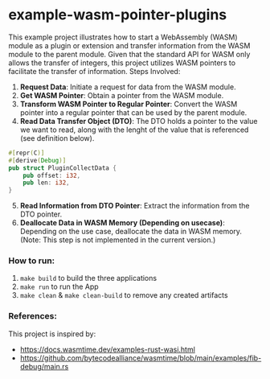 # example-wasm-pointer-plugins

This example project illustrates how to start a WebAssembly (WASM) module as a plugin or extension and transfer information from the WASM module to the parent module. Given that the standard API for WASM only allows the transfer of integers, this project utilizes WASM pointers to facilitate the transfer of information.
Steps Involved:

1. **Request Data**: Initiate a request for data from the WASM module.
2. **Get WASM Pointer**: Obtain a pointer from the WASM module.
3. **Transform WASM Pointer to Regular Pointer**: Convert the WASM pointer into a regular pointer that can be used by the parent module.
4. **Read Data Transfer Object (DTO)**: The DTO holds a pointer to the value we want to read, along with the lenght of the value that is referenced (see definition below).

```rust
#[repr(C)]
#[derive(Debug)]
pub struct PluginCollectData {
    pub offset: i32,
    pub len: i32,
}
```
 
5. **Read Information from DTO Pointer**: Extract the information from the DTO pointer.
6. **Deallocate Data in WASM Memory (Depending on usecase)**: Depending on the use case, deallocate the data in WASM memory. (Note: This step is not implemented in the current version.)

### How to run:

1. `make build` to build the three applications   
2. `make run` to run the App
3. `make clean` & `make clean-build` to remove any created artifacts

### References:

This project is inspired by:
- https://docs.wasmtime.dev/examples-rust-wasi.html
- https://github.com/bytecodealliance/wasmtime/blob/main/examples/fib-debug/main.rs
